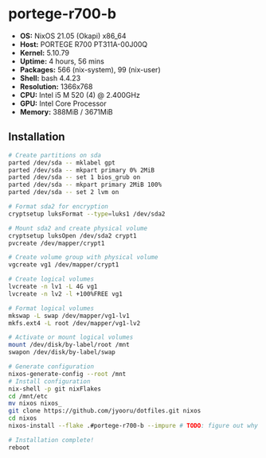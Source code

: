 # portege-r700-b

- **OS:** NixOS 21.05 (Okapi) x86_64
- **Host:** PORTEGE R700 PT311A-00J00Q
- **Kernel:** 5.10.79
- **Uptime:** 4 hours, 56 mins
- **Packages:** 566 (nix-system), 99 (nix-user)
- **Shell:** bash 4.4.23
- **Resolution:** 1366x768
- **CPU:** Intel i5 M 520 (4) @ 2.400GHz
- **GPU:** Intel Core Processor
- **Memory:** 388MiB / 3671MiB

## Installation

```sh
# Create partitions on sda
parted /dev/sda -- mklabel gpt
parted /dev/sda -- mkpart primary 0% 2MiB
parted /dev/sda -- set 1 bios_grub on
parted /dev/sda -- mkpart primary 2MiB 100%
parted /dev/sda -- set 2 lvm on

# Format sda2 for encryption
cryptsetup luksFormat --type=luks1 /dev/sda2

# Mount sda2 and create physical volume
cryptsetup luksOpen /dev/sda2 crypt1
pvcreate /dev/mapper/crypt1

# Create volume group with physical volume
vgcreate vg1 /dev/mapper/crypt1

# Create logical volumes
lvcreate -n lv1 -L 4G vg1
lvcreate -n lv2 -l +100%FREE vg1

# Format logical volumes
mkswap -L swap /dev/mapper/vg1-lv1
mkfs.ext4 -L root /dev/mapper/vg1-lv2

# Activate or mount logical volumes
mount /dev/disk/by-label/root /mnt
swapon /dev/disk/by-label/swap

# Generate configuration
nixos-generate-config --root /mnt
# Install configuration
nix-shell -p git nixFlakes
cd /mnt/etc
mv nixos nixos_
git clone https://github.com/jyooru/dotfiles.git nixos
cd nixos
nixos-install --flake .#portege-r700-b --impure # TODO: figure out why --impure is needed

# Installation complete!
reboot
```
